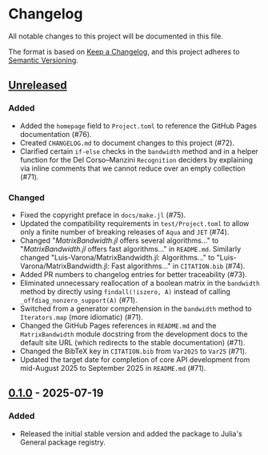 # Changelog

All notable changes to this project will be documented in this file.

The format is based on [Keep a Changelog](https://keepachangelog.com/en/1.1.0/), and this project adheres to [Semantic Versioning](https://semver.org/spec/v2.0.0.html).

## [Unreleased]

### Added

- Added the `homepage` field to `Project.toml` to reference the GitHub Pages documentation (#76).
- Created `CHANGELOG.md` to document changes to this project (#72).
- Clarified certain `if-else` checks in the `bandwidth` method and in a helper function for the Del Corso&ndash;Manzini `Recognition` deciders by explaining via inline comments that we cannot reduce over an empty collection (#71).

### Changed

- Fixed the copyright preface in `docs/make.jl` (#75).
- Updated the compatibility requirements in `test/Project.toml` to allow only a finite number of breaking releases of `Aqua` and `JET` (#74).
- Changed "*MatrixBandwidth.jl* offers several algorithms&hellip;" to "*MatrixBandwidth.jl* offers fast algorithms&hellip;" in `README.md`. Similarly changed "Luis-Varona/MatrixBandwidth.jl: Algorithms&hellip;" to "Luis-Varona/MatrixBandwidth.jl: Fast algorithms&hellip;" in `CITATION.bib` (#74).
- Added PR numbers to changelog entries for better traceability (#73).
- Eliminated unnecessary reallocation of a boolean matrix in the `bandwidth` method by directly using `findall(!iszero, A)` instead of calling `_offdiag_nonzero_support(A)` (#71).
- Switched from a generator comprehension in the `bandwidth` method to `Iterators.map` (more idiomatic) (#71).
- Changed the GitHub Pages references in `README.md` and the `MatrixBandwidth` module docstring from the development docs to the default site URL (which redirects to the stable documentation) (#71).
- Changed the BibTeX key in `CITATION.bib` from `Var2025` to `Var25` (#71).
- Updated the target date for completion of core API development from mid-August 2025 to September 2025 in `README.md` (#71).

## [0.1.0] - 2025-07-19

### Added

- Released the initial stable version and added the package to Julia's General package registry.

[unreleased]: https://github.com/Luis-Varona/MatrixBandwidth.jl/compare/v0.1.0...HEAD
[0.1.0]: https://github.com/Luis-Varona/MatrixBandwidth.jl/releases/tag/v0.1.0
